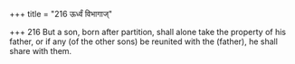 +++
title = "216 ऊर्ध्वं विभागाज्"

+++
216	But a son, born after partition, shall alone take the property of his father, or if any (of the other sons) be reunited with the (father), he shall share with them.